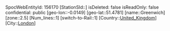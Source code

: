 ﻿---
location: [51.4781,-0.0149]
type: Station
tags:
- geo/Station
- Europe/United_Kingdom/London

---
SpocWebEntityId: 156170
[StationSId::]
isDeleted: false
isReadOnly: false
confidential: public
[geo-lon::-0.0149]
[geo-lat::51.4781]
[name::Greenwich]
[zone::2.5]
[Num_lines::1]
[switch-to-Rail::1]
[Country::[United_Kingdom](geo/Continent/Europe/United_Kingdom.md)]
[City::[London](geo/Continent/Europe/United_Kingdom/London.md)]

